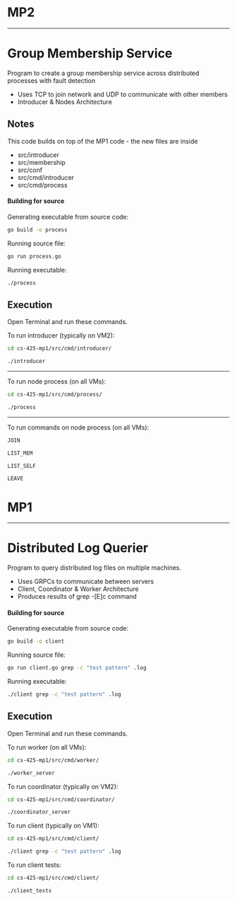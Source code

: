 # MP2
***

# Group Membership Service


Program to create a group membership service across distributed processes with fault detection

- Uses TCP to join network and UDP to communicate with other members
- Introducer & Nodes Architecture

## Notes

This code builds on top of the MP1 code - the new files are inside 
- src/introducer
- src/membership
- src/conf
- src/cmd/introducer
- src/cmd/process

#### Building for source


Generating executable from source code:

```sh
go build -o process
```

Running source file:

```sh
go run process.go
```

Running executable:
```sh
./process
```

## Execution


Open Terminal and run these commands.

To run introducer (typically on VM2):

```sh
cd cs-425-mp1/src/cmd/introducer/
```


```sh
./introducer
```
***
To run node process (on all VMs):
```sh
cd cs-425-mp1/src/cmd/process/
```


```sh
./process
```
***
To run commands on node process (on all VMs):
```sh
JOIN
```


```sh
LIST_MEM
```
```sh
LIST_SELF
```
```sh
LEAVE
```

# MP1
***

# Distributed Log Querier


Program to query distributed log files on multiple machines.

- Uses GRPCs to communicate between servers
- Client, Coordinator & Worker Architecture
- Produces results of grep -[E]c command 

#### Building for source


Generating executable from source code:

```sh
go build -o client
```

Running source file:

```sh
go run client.go grep -c "test pattern" .log
```

Running executable:
```sh
./client grep -c "test pattern" .log
```

## Execution


Open Terminal and run these commands.

To run worker (on all VMs):
```sh
cd cs-425-mp1/src/cmd/worker/
```


```sh
./worker_server
```

To run coordinator (typically on VM2):

```sh
cd cs-425-mp1/src/cmd/coordinator/
```


```sh
./coordinator_server
```

To run client (typically on VM1):

```sh
cd cs-425-mp1/src/cmd/client/
```


```sh
./client grep -c "test pattern" .log
```

To run client tests:

```sh
cd cs-425-mp1/src/cmd/client/
```
```sh
./client_tests
```
